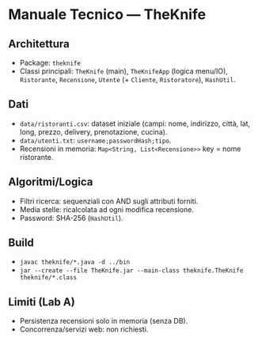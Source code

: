 # Manuale Tecnico — TheKnife

## Architettura
- Package: `theknife`
- Classi principali: `TheKnife` (main), `TheKnifeApp` (logica menu/IO), `Ristorante`, `Recensione`, `Utente` (+ `Cliente`, `Ristoratore`), `HashUtil`.

## Dati
- `data/ristoranti.csv`: dataset iniziale (campi: nome, indirizzo, città, lat, long, prezzo, delivery, prenotazione, cucina).
- `data/utenti.txt`: `username;passwordHash;tipo`.
- Recensioni in memoria: `Map<String, List<Recensione>>` key = nome ristorante.

## Algoritmi/Logica
- Filtri ricerca: sequenziali con AND sugli attributi forniti.
- Media stelle: ricalcolata ad ogni modifica recensione.
- Password: SHA-256 (`HashUtil`).

## Build
- `javac theknife/*.java -d ../bin`
- `jar --create --file TheKnife.jar --main-class theknife.TheKnife theknife/*.class`

## Limiti (Lab A)
- Persistenza recensioni solo in memoria (senza DB).
- Concorrenza/servizi web: non richiesti.

